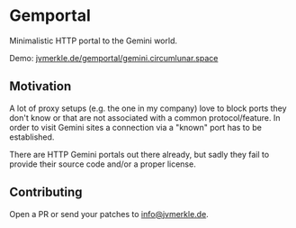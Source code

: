 # Gemportal
Minimalistic HTTP portal to the Gemini world.

Demo: [jvmerkle.de/gemportal/gemini.circumlunar.space](https://jvmerkle.de/gemportal/gemini.circumlunar.space)

## Motivation
A lot of proxy setups (e.g. the one in my company) love to block ports they don't know or that are not associated with a common protocol/feature. In order to visit Gemini sites a connection via a "known" port has to be established. 

There are HTTP Gemini portals out there already, but sadly they fail to provide their source code and/or a proper license.

## Contributing
Open a PR or send your patches to info@jvmerkle.de.